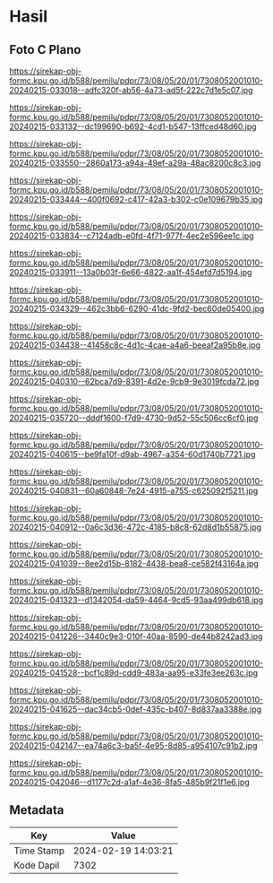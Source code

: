# Hasil

## Foto C Plano

https://sirekap-obj-formc.kpu.go.id/b588/pemilu/pdpr/73/08/05/20/01/7308052001010-20240215-033018--adfc320f-ab56-4a73-ad5f-222c7d1e5c07.jpg

https://sirekap-obj-formc.kpu.go.id/b588/pemilu/pdpr/73/08/05/20/01/7308052001010-20240215-033132--dc199690-b692-4cd1-b547-13ffced48d60.jpg

https://sirekap-obj-formc.kpu.go.id/b588/pemilu/pdpr/73/08/05/20/01/7308052001010-20240215-033550--2860a173-a94a-49ef-a29a-48ac8200c8c3.jpg

https://sirekap-obj-formc.kpu.go.id/b588/pemilu/pdpr/73/08/05/20/01/7308052001010-20240215-033444--400f0692-c417-42a3-b302-c0e109679b35.jpg

https://sirekap-obj-formc.kpu.go.id/b588/pemilu/pdpr/73/08/05/20/01/7308052001010-20240215-033834--c7124adb-e0fd-4f71-977f-4ec2e596ee1c.jpg

https://sirekap-obj-formc.kpu.go.id/b588/pemilu/pdpr/73/08/05/20/01/7308052001010-20240215-033911--13a0b03f-6e66-4822-aa1f-454efd7d5194.jpg

https://sirekap-obj-formc.kpu.go.id/b588/pemilu/pdpr/73/08/05/20/01/7308052001010-20240215-034329--462c3bb6-6290-41dc-9fd2-bec60de05400.jpg

https://sirekap-obj-formc.kpu.go.id/b588/pemilu/pdpr/73/08/05/20/01/7308052001010-20240215-034438--41458c8c-4d1c-4cae-a4a6-beeaf2a95b8e.jpg

https://sirekap-obj-formc.kpu.go.id/b588/pemilu/pdpr/73/08/05/20/01/7308052001010-20240215-040310--62bca7d9-8391-4d2e-9cb9-9e3019fcda72.jpg

https://sirekap-obj-formc.kpu.go.id/b588/pemilu/pdpr/73/08/05/20/01/7308052001010-20240215-035720--dddf1600-f7d9-4730-9d52-55c506cc6cf0.jpg

https://sirekap-obj-formc.kpu.go.id/b588/pemilu/pdpr/73/08/05/20/01/7308052001010-20240215-040615--be9fa10f-d9ab-4967-a354-60d1740b7721.jpg

https://sirekap-obj-formc.kpu.go.id/b588/pemilu/pdpr/73/08/05/20/01/7308052001010-20240215-040831--60a60848-7e24-4915-a755-c625092f5211.jpg

https://sirekap-obj-formc.kpu.go.id/b588/pemilu/pdpr/73/08/05/20/01/7308052001010-20240215-040912--0a6c3d36-472c-4185-b8c8-62d8d1b55875.jpg

https://sirekap-obj-formc.kpu.go.id/b588/pemilu/pdpr/73/08/05/20/01/7308052001010-20240215-041039--8ee2d15b-8182-4438-bea8-ce582f43164a.jpg

https://sirekap-obj-formc.kpu.go.id/b588/pemilu/pdpr/73/08/05/20/01/7308052001010-20240215-041323--d1342054-da59-4464-9cd5-93aa499db618.jpg

https://sirekap-obj-formc.kpu.go.id/b588/pemilu/pdpr/73/08/05/20/01/7308052001010-20240215-041226--3440c9e3-010f-40aa-8590-de44b8242ad3.jpg

https://sirekap-obj-formc.kpu.go.id/b588/pemilu/pdpr/73/08/05/20/01/7308052001010-20240215-041528--bcf1c89d-cdd9-483a-aa95-e33fe3ee263c.jpg

https://sirekap-obj-formc.kpu.go.id/b588/pemilu/pdpr/73/08/05/20/01/7308052001010-20240215-041625--dac34cb5-0def-435c-b407-8d837aa3388e.jpg

https://sirekap-obj-formc.kpu.go.id/b588/pemilu/pdpr/73/08/05/20/01/7308052001010-20240215-042147--ea74a6c3-ba5f-4e95-8d85-a954107c91b2.jpg

https://sirekap-obj-formc.kpu.go.id/b588/pemilu/pdpr/73/08/05/20/01/7308052001010-20240215-042046--d1177c2d-a1af-4e36-8fa5-485b9f21f1e6.jpg


## Metadata

| Key        | Value               |
| ---------- | ------------------- |
| Time Stamp | 2024-02-19 14:03:21 |
| Kode Dapil | 7302                |



